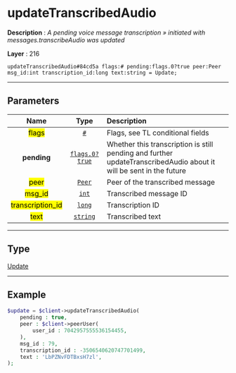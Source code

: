 # updateTranscribedAudio

**Description** : *A pending voice message transcription &raquo; initiated with messages\.transcribeAudio was updated*

**Layer** : 216

```tl
updateTranscribedAudio#84cd5a flags:# pending:flags.0?true peer:Peer msg_id:int transcription_id:long text:string = Update;
```

---

## Parameters

| Name | Type | Description |
| :---: | :---: | :--- |
| <mark>flags</mark> | [`#`](type/#) | Flags, see TL conditional fields |
| **pending** | [`flags.0?true`](type/true) | Whether this transcription is still pending and further updateTranscribedAudio about it will be sent in the future |
| <mark>peer</mark> | [`Peer`](type/Peer) | Peer of the transcribed message |
| <mark>msg_id</mark> | [`int`](type/int) | Transcribed message ID |
| <mark>transcription_id</mark> | [`long`](type/long) | Transcription ID |
| <mark>text</mark> | [`string`](type/string) | Transcribed text |

---

## Type

[Update](type/Update)

---

## Example

```php
$update = $client->updateTranscribedAudio(
	pending : true,
	peer : $client->peerUser(
		user_id : 7042957555536154455,
	),
	msg_id : 79,
	transcription_id : -3506540620747701499,
	text : 'LbPZNvFDTBxsH7zl',
);
```